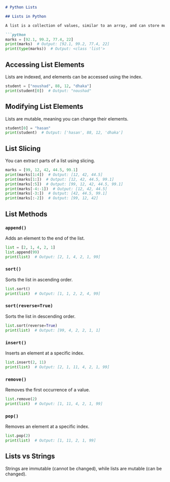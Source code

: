 ```markdown
# Python Lists

## Lists in Python

A list is a collection of values, similar to an array, and can store multiple items in a single variable.

```python
marks = [92.1, 99.2, 77.4, 22]
print(marks)  # Output: [92.1, 99.2, 77.4, 22]
print(type(marks))  # Output: <class 'list'>
```

## Accessing List Elements

Lists are indexed, and elements can be accessed using the index.

```python
student = ["noushad", 88, 12, "dhaka"]
print(student[0])  # Output: "noushad"
```

## Modifying List Elements

Lists are mutable, meaning you can change their elements.

```python
student[0] = "hasan"
print(student)  # Output: ['hasan', 88, 12, 'dhaka']
```

## List Slicing

You can extract parts of a list using slicing.

```python
marks = [99, 12, 42, 44.5, 99.1]
print(marks[1:4])  # Output: [12, 42, 44.5]
print(marks[1:])  # Output: [12, 42, 44.5, 99.1]
print(marks[:5])  # Output: [99, 12, 42, 44.5, 99.1]
print(marks[-4:-1])  # Output: [12, 42, 44.5]
print(marks[-3:])  # Output: [42, 44.5, 99.1]
print(marks[:-2])  # Output: [99, 12, 42]
```

## List Methods

### `append()`

Adds an element to the end of the list.

```python
list = [2, 1, 4, 2, 1]
list.append(99)
print(list)  # Output: [2, 1, 4, 2, 1, 99]
```

### `sort()`

Sorts the list in ascending order.

```python
list.sort()
print(list)  # Output: [1, 1, 2, 2, 4, 99]
```

### `sort(reverse=True)`

Sorts the list in descending order.

```python
list.sort(reverse=True)
print(list)  # Output: [99, 4, 2, 2, 1, 1]
```

### `insert()`

Inserts an element at a specific index.

```python
list.insert(2, 11)
print(list)  # Output: [2, 1, 11, 4, 2, 1, 99]
```

### `remove()`

Removes the first occurrence of a value.

```python
list.remove(2)
print(list)  # Output: [1, 11, 4, 2, 1, 99]
```

### `pop()`

Removes an element at a specific index.

```python
list.pop(2)
print(list)  # Output: [1, 11, 2, 1, 99]
```

## Lists vs Strings

Strings are immutable (cannot be changed), while lists are mutable (can be changed).
```
